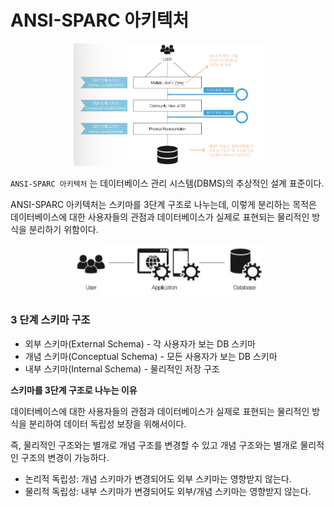 # ANSI-SPARC 아키텍처

<p align="center"><img src="../images/SQL/ANSI-SPARC.jpeg" width=60% height=20%></p>

`ANSI-SPARC 아키텍처` 는 데이터베이스 관리 시스템(DBMS)의 추상적인 설계 표준이다.

ANSI-SPARC 아키텍처는 스키마를 3단계 구조로 나누는데, 이렇게 분리하는 목적은 데이터베이스에 대한 사용자들의 관점과 데이터베이스가 실제로 표현되는 물리적인 방식을 분리하기 위함이다.

<p align="center"><img src="../images/SQL/Architecture.jpeg" width=60% height=20%>
</p>

### 3 단계 스키마 구조

- 외부 스키마(External Schema) - 각 사용자가 보는 DB 스키마
- 개념 스키마(Conceptual Schema) - 모든 사용자가 보는 DB 스키마
- 내부 스키마(Internal Schema) - 물리적인 저장 구조

**스키마를 3단계 구조로 나누는 이유**

데이터베이스에 대한 사용자들의 관점과 데이터베이스가 실제로 표현되는 물리적인 방식을 분리하여 데이터 독립성 보장을 위해서이다.

즉, 물리적인 구조와는 별개로 개념 구조를 변경할 수 있고 개념 구조와는 별개로 물리적인 구조의 변경이 가능하다.

- 논리적 독립성: 개념 스키마가 변경되어도 외부 스키마는 영향받지 않는다.
- 물리적 독립성: 내부 스키마가 변경되어도 외부/개념 스키마는 영향받지 않는다.